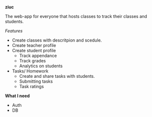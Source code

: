 **ziuc**

The web-app for everyone that hosts classes to track their classes and students.


*Features*
 - Create classes with descritpion and scedule.
 - Create teacher profile
 - Create student profile
    - Track appendance
    - Track grades
    - Analytics on students
- Tasks/ Homework
    - Create and share tasks with students.
    - Submitting tasks
    - Task ratings

**What I need**
  - Auth
  - DB
  
